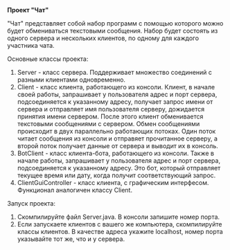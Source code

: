 **Проект "Чат"**

"Чат" представляет собой набор программ с помощью которого можно будет обмениваться текстовыми сообщения.
Набор будет состоять из одного сервера и нескольких клиентов, по одному для каждого участника чата.

 Основные классы проекта:
1) Server - класс сервера. Поддерживает множество соединений с разными клиентами одновременно.
2) Client - класс клиента, работающего из консоли. 
Клиент, в начале своей работы, запрашивает у пользователя адрес и порт сервера, 
подсоединяется к указанному адресу, получает запрос имени от сервера и 
отправляет имя пользователя серверу, дожидается принятия имени сервером.
После этого клиент обменивается текстовыми сообщениями с сервером.
Обмен сообщениями происходит в двух параллельно работающих потоках.
Один поток читает сообщения из консоли и отправяет прочитанное серверу, 
а второй поток получает данные от сервера и выводит их в консоль.
3) BotClient - класс клиента-бота, работающего из консоли. 
Также в начале работы, запрашивает у пользователя адрес и порт сервера, 
подсоединяется к указанному адресу.
Это бот, который отправляет текущее время или дату, когда получит соответствующий запрос.
4) ClientGuiController - класс клиента, с графическим интерфесом.
Функционал аналогичен классу Client.

Запуск проекта:
1) Скомпилируйте файл Server.java. В консоли запишите номер порта.
2) Если запускаете клиентов с вашего же компьютера, скомпилируйте классы клиентов. 
В качестве адреса укажите localhost, номер порта указывайте тот же, что и у сервера.
